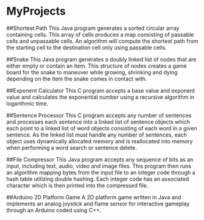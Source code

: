 # MyProjects

##Shortest Path
This Java program generates a sorted circular array containing cells. This array of cells produces a map consisting of passable cells and unpassable cells. An algorithm will compute the shortest path from the starting cell to the destination cell only using passable cells.

##Snake
This Java program generates a doubly linked list of nodes that are either empty or contain an item. This structure of nodes creates a game board for the snake to maneuver while growing, shrinking and dying depending on the item the snake comes in contact with.

##Exponent Calculator
This C program accepts a base value and exponent value and calculates the exponential number using a recursive algorithm in logarithmic time.

##Sentence Processor
This C program accepts any number of sentences and processes each sentence into a linked list of sentence objects which each point to a linked list of word objects consisting of each word in a given sentence. As the linked list must handle any number of sentences, each object uses dynamically allocated memory and is reallocated into memory when performing a word search or sentence delete.

##File Compressor
This Java program accepts any sequence of bits as an input, including text, audio, video and image files. This program then runs an algorithm mapping bytes from the input file to an integer code through a hash table utilizing double hashing. Each integer code has an associated character which is then printed into the compressed file.

##Arduino 2D Platform Game
A 2D platform game written in Java and implements an analog joystick and flame sensor for interactive gameplay through an Arduino coded using C++.
